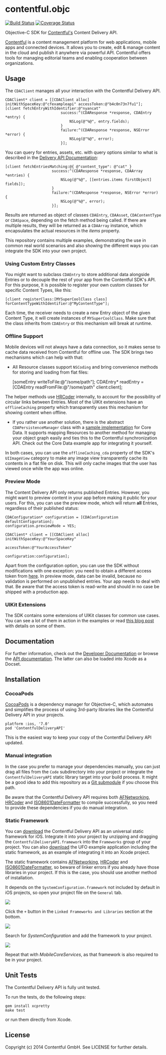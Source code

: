 # contentful.objc

[![Build Status](https://travis-ci.org/contentful/contentful.objc.png?branch=master)](https://travis-ci.org/contentful/contentful.objc)
[![Coverage Status](https://coveralls.io/repos/contentful/contentful.objc/badge.png?branch=master)](https://coveralls.io/r/contentful/contentful.objc?branch=master)

Objective-C SDK for [Contentful's][1] Content Delivery API.

[Contentful][1] is a content management platform for web applications, mobile apps and connected devices. It allows you to create, edit & manage content in the cloud and publish it anywhere via powerful API. Contentful offers tools for managing editorial teams and enabling cooperation between organizations.

## Usage

The `CDAClient` manages all your interaction with the Contentful Delivery API.

    CDAClient* client = [[CDAClient alloc] initWithSpaceKey:@"cfexampleapi" accessToken:@"b4c0n73n7fu1"];
    [client fetchEntryWithIdentifier:@"nyancat"
                             success:^(CDAResponse *response, CDAEntry *entry) {
                                 NSLog(@"%@", entry.fields);
                             }
                             failure:^(CDAResponse *response, NSError *error) {
                                 NSLog(@"%@", error);
                             }];

You can query for entries, assets, etc. with query options similar to what is described in the [Delivery API Documentation][6]:

    [client fetchEntriesMatching:@{ @"content_type": @"cat" }
                         success:^(CDAResponse *response, CDAArray *entries) {
                             NSLog(@"%@", [[entries.items firstObject] fields]);
                         }
                         failure:^(CDAResponse *response, NSError *error) {
                             NSLog(@"%@", error);
                         }];

Results are returned as object of classes `CDAEntry`, `CDAAsset`, `CDAContentType` or `CDASpace`, depending on the fetch method being called. If there are multiple results, they will be returned as a `CDAArray` instance, which encapsulates the actual resources in the *items* property.

This repository contains multiple examples, demonstrating the use in common real world
scenarios and also showing the different ways you can integrate the SDK into your own project.

### Using Custom Entry Classes

You might want to subclass `CDAEntry` to store additional data alongside Entries or to decouple the rest of your app from the Contentful SDK's API. For this purpose, it is possible to register your own custom classes for specific Content Types, like this:

    [client registerClass:[MYSuperCoolClass class] forContentTypeWithIdentifier:@"MyContentType"];

Each time, the receiver needs to create a new Entry object of the given Content Type, it will create instances of `MYSuperCoolClass`. Make sure that the class inherits from `CDAEntry` or this mechanism will break at runtime.

### Offline Support

Mobile devices will not always have a data connection, so it makes sense to cache data received from Contentful for offline use. The SDK brings two mechanisms which can help with that:

- All Resource classes support `NSCoding` and bring convenience methods for storing and loading from flat files:

    [someEntry writeToFile:@"/some/path"];
    CDAEntry* readEntry = [CDAEntry readFromFile:@"/some/path" client:client];

The helper methods use [HRCoder][11] internally, to account for the possibility of circular links between Entries. Most of the UIKit extensions have an `offlineCaching` property which transparently uses this mechanism for showing content when offline.

- If you rather use another solution, there is the abstract `CDAPersistenceManager` class with a [sample implementation](https://github.com/contentful/contentful.objc/blob/master/Code/CoreData/CoreDataManager.m) for Core Data. It supports mapping Resources to another method for managing your object graph easily and ties this to the Contentful synchronization API. Check out the Core Data example app for integrating it yourself.

In both cases, you can use the `offlineCaching_cda` property of the SDK's `UIImageView` category to make any image view transparently cache its contents in a flat file on disk. This will only cache images that the user has viewed once while the app was online.

### Preview Mode

The Content Delivery API only returns published Entries. However, you might want to preview content in your app before making it public for your users. For this, you can use the preview mode, which will return **all** Entries, regardless of their published status:

    CDAConfiguration* configuration = [CDAConfiguration defaultConfiguration];
    configuration.previewMode = YES;

    CDAClient* client = [[CDAClient alloc] initWithSpaceKey:@"YourSpaceKey"
                                                accessToken:@"YourAccessToken"
                                              configuration:configuration];

Apart from the configuration option, you can use the SDK without modifications with one exception: you need to obtain a different access token from [here][10].  In preview mode, data can be invalid, because no validation is performed on unpublished entries. Your app needs to deal with that. Be aware that the access token is read-write and should in no case be shipped with a production app.

### UIKit Extensions

The SDK contains some extensions of UIKit classes for common use cases. You can see a lot of them in action in the examples or read [this blog post][12] with details on some of them.

## Documentation

For further information, check out the [Developer Documentation][6] or browse the [API documentation][7]. The latter can also be loaded into Xcode as a Docset.

## Installation

### CocoaPods

[CocoaPods][2] is a dependency manager for Objective-C, which automates and simplifies the process of using 3rd-party libraries like the Contentful Delivery API in your projects.

    platform :ios, '7.0'
    pod 'ContentfulDeliveryAPI'

This is the easiest way to keep your copy of the Contentful Delivery API updated.

### Manual integration

In the case you prefer to manage your dependencies manually, you can just drag all files from the `Code` subdirectory into your project or integrate the `ContentfulDeliveryAPI` static library target into your build process. It might be a good idea to add this repository as a [Git submodule][5] if you choose this path.

Be aware that the Contentful Delivery API requires both [AFNetworking][3], [HRCoder][11] and [ISO8601DateFormatter][4] to compile successfully, so you need to provide these dependencies if you do manual integration.

### Static Framework

You can [download][8] the Contentful Delivery API as an universal static framework for iOS. Integrate it into your project by unzipping and dragging the `ContentfulDeliveryAPI.framework` into the `Frameworks` group of your project. You can also [download][9] the UFO example application including the static framework, as an example of integrating it into an Xcode project.

The static framework contains [AFNetworking][3], [HRCoder][11] and [ISO8601DateFormatter][4], so beware of linker errors if you already have those libraries in your project. If this is the case, you should use another method of installation.

It depends on the `SystemConfiguration.framework` not included by default in iOS projects, so open your project file on the `General` tab.

![](Screenshots/GeneralTab.png)

Click the `+` button in the `Linked Frameworks and Libraries` section at the bottom.

![](Screenshots/Frameworks.png)

Search for *SystemConfiguration* and add the framework to your project.

![](Screenshots/SearchForFramework.png)

Repeat that with *MobileCoreServices*, as that framework is also required to be in your project.

## Unit Tests

The Contentful Delivery API is fully unit tested.

To run the tests, do the following steps:

    gem install xcpretty
    make test

or run them directly from Xcode.

## License

Copyright (c) 2014 Contentful GmbH. See LICENSE for further details.



[1]: https://www.contentful.com
[2]: http://www.cocoapods.org
[3]: http://www.afnetworking.com
[4]: http://boredzo.org/iso8601dateformatter/
[5]: http://git-scm.com/docs/git-submodule
[6]: https://www.contentful.com/developers/documentation/content-delivery-api/
[7]: http://cocoadocs.org/docsets/ContentfulDeliveryAPI/1.0.0/
[8]: http://static.contentful.com/downloads/iOS/ContentfulDeliveryAPI-1.0.0.zip
[9]: http://static.contentful.com/downloads/iOS/UFO.zip
[10]: https://www.contentful.com/developers/documentation/content-management-api/#getting-started
[11]: https://github.com/nicklockwood/HRCoder
[12]: https://www.contentful.com/blog/2014/04/04/Contentful-iOS-SDK/
